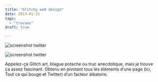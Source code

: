 ```yaml
---
title: "Glitchy web design"
date: 2013-01-21
tags:
  - "travaux"
draft: true

---
```


![screenshot twitter](/assets/images/tumblr_mgyniqmRhc1s2ha81o1_12801.png)

![screenshot twitter](/assets/images/tumblr_mgyniqmRhc1s2ha81o2_12801.png)

Appelez-ça Glitch art, blague potache ou truc anecdotique, mais je trouve ça assez fascinant. Obtenu en pivotant tous les éléments d’une page (ici, Tout ce qui bouge et Twitter) d’un facteur aléatoire.

